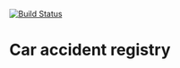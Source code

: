 [![Build Status](https://travis-ci.org/o-gen18/job4j_car_accident.svg?branch=master)](https://travis-ci.org/o-gen18/job4j_car_accident)
# Car accident registry
